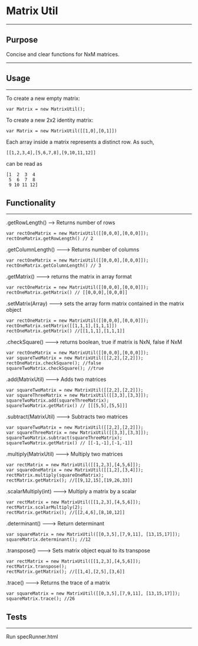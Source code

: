 Matrix Util
===========

-----

Purpose
-------
Concise and clear functions for NxM matrices.

-------

Usage
-------
-------
To create a new empty matrix:

```
var Matrix = new MatrixUtil();
```

To create a new 2x2 identity matrix:

```
var Matrix = new MatrixUtil([[1,0],[0,1]])
```

Each array inside a matrix represents a distinct row.  As such, 

```
[[1,2,3,4],[5,6,7,8],[9,10,11,12]]
```

can be read as

```
[1  2  3  4
 5  6  7  8
 9 10 11 12]
```

Functionality
-------

-----

.getRowLength() --> Returns number of rows

```
var rectOneMatrix = new MatrixUtil([[0,0,0],[0,0,0]]);
rectOneMatrix.getRowLength() // 2
```

.getColumnLength() ---> Returns number of columns

```
var rectOneMatrix = new MatrixUtil([[0,0,0],[0,0,0]]);
rectOneMatrix.getColumnLength() // 3
```

.getMatrix() ---> returns the matrix in array format

```
var rectOneMatrix = new MatrixUtil([[0,0,0],[0,0,0]]);
rectOneMatrix.getMatrix() // [[0,0,0],[0,0,0]]
```


.setMatrix(Array) ---> sets the array form matrix contained in the matrix object

```
var rectOneMatrix = new MatrixUtil([[0,0,0],[0,0,0]]);
rectOneMatrix.setMatrix([[1,1,1],[1,1,1]]) 
rectOneMatrix.getMatrix() //[[1,1,1],[1,1,1]]
```

.checkSquare() ---> returns boolean, true if matrix is NxN, false if NxM

```
var rectOneMatrix = new MatrixUtil([[0,0,0],[0,0,0]]);
var squareTwoMatrix = new MatrixUtil([[2,2],[2,2]]);
rectOneMatrix.checkSquare(); //false
squareTwoMatrix.checkSquare(); //true
```

.add(MatrixUtil) ---> Adds two matrices

```
var squareTwoMatrix = new MatrixUtil([[2,2],[2,2]]);
var squareThreeMatrix = new MatrixUtil([[3,3],[3,3]]);
squareTwoMatrix.add(squareThreeMatrix);
squareTwoMatrix.getMatrix() // [[[5,5],[5,5]]]
```

.subtract(MatrixUtil) ---> Subtracts two matrices

```
var squareTwoMatrix = new MatrixUtil([[2,2],[2,2]]);
var squareThreeMatrix = new MatrixUtil([[3,3],[3,3]]);
squareTwoMatrix.subtract(squareThreeMatrix);
squareTwoMatrix.getMatrix() // [[-1,-1],[-1,-1]]
```

.multiply(MatrixUtil) ---> Multiply two matrices

```
var rectMatrix = new MatrixUtil([[1,2,3],[4,5,6]]);
var squareOneMatrix = new MatrixUtil([[1,2],[3,4]]);
rectMatrix.multiply(squareOneMatrix);
rectMatrix.getMatrix(); //[[9,12,15],[19,26,33]]
```

.scalarMultiply(int) ---> Multiply a matrix by a scalar

```
var rectMatrix = new MatrixUtil([[1,2,3],[4,5,6]]);
rectMatrix.scalarMultiply(2);
rectMatrix.getMatrix(); //[[2,4,6],[8,10,12]]
```

.determinant() ---> Return determinant

```
var squareMatrix = new MatrixUtil([[0,3,5],[7,9,11], [13,15,17]]);
squareMatrix.determinant(); //12
```

.transpose() ---> Sets matrix object equal to its transpose

```
var rectMatrix = new MatrixUtil([[1,2,3],[4,5,6]]);    rectMatrix.transpose();
rectMatrix.getMatrix(); //[[1,4],[2,5],[3,6]]
```

.trace() ---> Returns the trace of a matrix

```
var squareMatrix = new MatrixUtil([[0,3,5],[7,9,11], [13,15,17]]);
squareMatrix.trace(); //26
```


Tests
-------

-----

Run specRunner.html

















